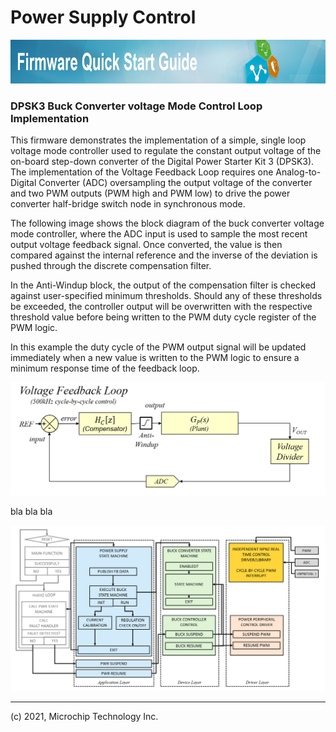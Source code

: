 # Power Supply Control


<span id="startDoc"> </span> <!-- start tag for internal references -->
<div style="text-align:left">
    <img src="images/startbanner.png" alt="Firmware Quick-Start Guide" height="70">
</div>


### DPSK3 Buck Converter voltage Mode Control Loop Implementation

This firmware demonstrates the implementation of a simple, single loop voltage mode controller used to regulate the constant output voltage of the on-board  step-down converter of the Digital Power Starter Kit 3 (DPSK3). The implementation of the Voltage Feedback Loop requires one Analog-to-Digital Converter (ADC) oversampling the output voltage of the converter and two PWM outputs (PWM high and PWM low) to drive the power converter half-bridge switch node in synchronous mode. 

The following image shows the block diagram of the buck converter voltage mode controller, where the ADC input is used to sample the most recent output voltage feedback signal. Once converted, the value is then compared against the internal reference and the inverse of the deviation is pushed through the discrete compensation filter. 

In the Anti-Windup block, the output of the compensation filter is checked against user-specified minimum thresholds. Should any of these thresholds be exceeded, the controller output will be overwritten with the respective threshold value before being written to the PWM duty cycle register of the PWM logic.

In this example the duty cycle of the PWM output signal will be updated immediately when a new value is written to the PWM logic to ensure a minimum response time of the feedback loop.

<div style="text-align:left">
    <img src="images/voltage-mode-control.png" alt="Firmware Quick-Start Guide" width="800">
</div>


bla bla bla


<div style="text-align:left">
    <img src="images/contol-flow-chart.png" alt="Firmware Quick-Start Guide" width="960">
</div>





_________________________________________________
(c) 2021, Microchip Technology Inc.
